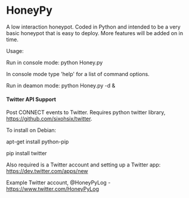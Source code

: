 HoneyPy
=======

A low interaction honeypot. Coded in Python and intended to be a very basic honeypot that is easy to deploy. More features will be added on in time.

Usage:

Run in console mode: python Honey.py

In console mode type 'help' for a list of command options.

Run in deamon mode: python Honey.py -d &

#### Twitter API Support
Post CONNECT events to Twitter. Requires python twitter library, https://github.com/sixohsix/twitter. 

To install on Debian:

apt-get install python-pip

pip install twitter

Also required is a Twitter account and setting up a Twitter app:
https://dev.twitter.com/apps/new

Example Twitter account, @HoneyPyLog - https://www.twitter.com/HoneyPyLog

